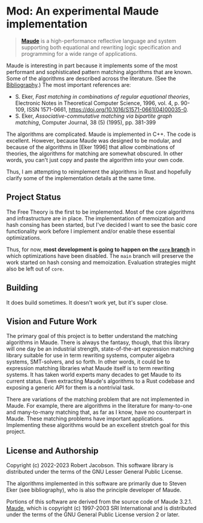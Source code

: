 # Mod: An experimental Maude implementation

> **[Maude](https://github.com/SRI-CSL/Maude)** is a high-performance reflective language and system supporting both equational and rewriting logic
> specification and programming for a wide range of applications.

Maude is interesting in part because it implements some of the most performant and sophisticated pattern matching
algorithms that are known. Some of the algorithms are described across the literature. (See the 
[Bibliography](doc/Bibliography.md).) The most important references are:

* S. Eker, _Fast matching in combinations of regular equational theories_, Electronic Notes in Theoretical Computer
  Science, 1996,
  vol. 4, p. 90-109, ISSN 1571-0661, https://doi.org/10.1016/S1571-0661(04)00035-0.
* S. Eker,
  _Associative-commutative matching via bipartite graph matching_,
  Computer Journal, 38 (5) (1995), pp. 381-399

The algorithms are complicated. Maude is implemented in C++. The code is excellent. However, because Maude was
designed to be modular, and because of the algorithms in \[Eker 1996] that allow combinations of theories, the
algorithms for matching are somewhat obscured. In other words, you can't just copy and paste the algorithm into your
own code.

Thus, I am attempting to reimplement the algorithms in Rust and hopefully clarify some of the implementation details
at the same time.

## Project Status

The Free Theory is the first to be implemented. Most of the core algorithms and infrastructure are in place. 
The implementation of memoization and hash consing has been started, but I've decided I want to see the basic core 
functionality work before I implement and/or enable these essential optimizations. 

Thus, for now, **most development is going to happen on the [`core` branch](https://github.com/rljacobson/Mod/tree/core)** in which optimizations have been disabled. 
The `main` branch will preserve the work started on hash consing and memoization. Evaluation strategies might also be 
left out of `core`.

## Building

It does build sometimes. It doesn't work yet, but it's super close.

## Vision and Future Work

The primary goal of this project is to better understand the matching algorithms in Maude. There is always the fantasy,
though, that this library will one day be an industrial strength, state-of-the-art expression matching library suitable
for use in term rewriting systems, computer algebra systems, SMT-solvers, and so forth. In other words, it could be to
expression matching libraries what Maude itself is to term rewriting systems. It has taken world experts many decades to
get Maude to its current status. Even extracting Maude's algorithms to a Rust codebase and exposing a generic API for
them is a nontrivial task.

There are variations of the matching problem that are not implemented in Maude. For example, there are
algorithms in the literature for many-to-one and many-to-many matching that, as far as I know, have no counterpart
in Maude. These matching problems have important applications. Implementing these algorithms would be an excellent
stretch goal for this project.

## License and Authorship

Copyright (c) 2022-2023 Robert Jacobson. This software library is distributed under the terms of the GNU Lesser General
Public License.

The algorithms implemented in this software are primarily due to Steven Eker (see bibliography), who is also the
principle developer of Maude.

Portions of this software are derived from the source code of Maude 3.2.1. [Maude](https://github.com/SRI-CSL/Maude), 
which is copyright (c) 1997-2003 SRI International and is distributed under the terms of the GNU General Public License
version 2 or later.
